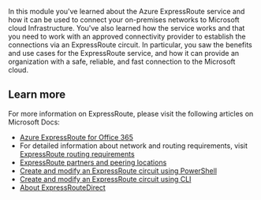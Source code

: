 In this module you've learned about the Azure ExpressRoute service and how it can be used to connect your on-premises networks to Microsoft cloud Infrastructure. You've also learned how the service works and that you need to work with an approved connectivity provider to establish the connections via an ExpressRoute circuit. In particular, you saw the benefits and use cases for the ExpressRoute service, and how it can provide an organization with a safe, reliable, and fast connection to the Microsoft cloud.

## Learn more

For more information on ExpressRoute, please visit the following articles on Microsoft Docs:

- [Azure ExpressRoute for Office 365](https://docs.microsoft.com/office365/enterprise/azure-expressroute)
- For detailed information about network and routing requirements, visit [ExpressRoute routing requirements](https://docs.microsoft.com/azure/expressroute/expressroute-routing)
- [ExpressRoute partners and peering locations](https://docs.microsoft.com/azure/expressroute/expressroute-locations-provider)
- [Create and modify an ExpressRoute circuit using PowerShell](https://docs.microsoft.com/azure/expressroute/expressroute-howto-circuit-arm)
- [Create and modify an ExpressRoute circuit using CLI](https://docs.microsoft.com/azure/expressroute/howto-circuit-cli)
- [About ExpressRouteDirect](https://docs.microsoft.com/azure/expressroute/expressroute-erdirect-about)
